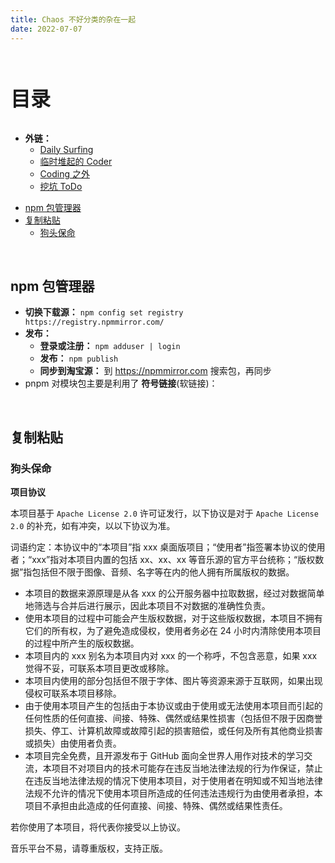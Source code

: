 ```yaml
---
title: Chaos 不好分类的杂在一起
date: 2022-07-07
---
```


<br>

<p style="font-size: 32px; font-weight: bold;">目录</p>
 
- **外链：**
  - [Daily Surfing](DailySurfing/README.md)
  - [临时堆起的 Coder](TempCoder.md)
  - [Coding 之外](not_JustCode.md)
  - [挖坑 ToDo](ToDo.md)

<!-- @import "[TOC]" {cmd="toc" depthFrom=2 depthTo=6 orderedList=false} -->

<!-- code_chunk_output -->

- [npm 包管理器](#npm-包管理器)
- [复制粘贴](#复制粘贴)
  - [狗头保命](#狗头保命)

<!-- /code_chunk_output -->

<br>

## npm 包管理器

- **切换下载源：** `npm config set registry https://registry.npmmirror.com/`
- **发布：**
  - **登录或注册：** `npm adduser | login`
  - **发布：** `npm publish`
  - **同步到淘宝源：** 到 https://npmmirror.com 搜索包，再同步
- pnpm 对模块包主要是利用了 **符号链接**(软链接)：

<br>

## 复制粘贴

### 狗头保命

**项目协议**

本项目基于 `Apache License 2.0` 许可证发行，以下协议是对于 `Apache License 2.0` 的补充，如有冲突，以以下协议为准。

词语约定：本协议中的“本项目”指 xxx 桌面版项目；“使用者”指签署本协议的使用者；“xxx”指对本项目内置的包括 xx、xx、xx 等音乐源的官方平台统称；“版权数据”指包括但不限于图像、音频、名字等在内的他人拥有所属版权的数据。

- 本项目的数据来源原理是从各 xxx 的公开服务器中拉取数据，经过对数据简单地筛选与合并后进行展示，因此本项目不对数据的准确性负责。
- 使用本项目的过程中可能会产生版权数据，对于这些版权数据，本项目不拥有它们的所有权，为了避免造成侵权，使用者务必在 24 小时内清除使用本项目的过程中所产生的版权数据。
- 本项目内的 xxx 别名为本项目内对 xxx 的一个称呼，不包含恶意，如果 xxx 觉得不妥，可联系本项目更改或移除。
- 本项目内使用的部分包括但不限于字体、图片等资源来源于互联网，如果出现侵权可联系本项目移除。
- 由于使用本项目产生的包括由于本协议或由于使用或无法使用本项目而引起的任何性质的任何直接、间接、特殊、偶然或结果性损害（包括但不限于因商誉损失、停工、计算机故障或故障引起的损害赔偿，或任何及所有其他商业损害或损失）由使用者负责。
- 本项目完全免费，且开源发布于 GitHub 面向全世界人用作对技术的学习交流，本项目不对项目内的技术可能存在违反当地法律法规的行为作保证，禁止在违反当地法律法规的情况下使用本项目，对于使用者在明知或不知当地法律法规不允许的情况下使用本项目所造成的任何违法违规行为由使用者承担，本项目不承担由此造成的任何直接、间接、特殊、偶然或结果性责任。

若你使用了本项目，将代表你接受以上协议。

音乐平台不易，请尊重版权，支持正版。
